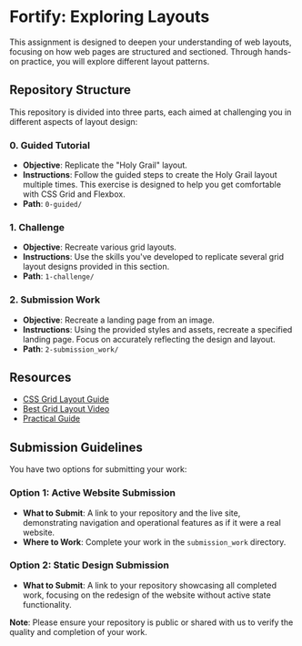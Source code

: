 # Fortify: Exploring Layouts

This assignment is designed to deepen your understanding of web layouts, focusing on how web pages are structured and sectioned. Through hands-on practice, you will explore different layout patterns.

## Repository Structure

This repository is divided into three parts, each aimed at challenging you in different aspects of layout design:

### 0. Guided Tutorial
- **Objective**: Replicate the "Holy Grail" layout.
- **Instructions**: Follow the guided steps to create the Holy Grail layout multiple times. This exercise is designed to help you get comfortable with CSS Grid and Flexbox.
- **Path**: `0-guided/`

### 1. Challenge
- **Objective**: Recreate various grid layouts.
- **Instructions**: Use the skills you've developed to replicate several grid layout designs provided in this section.
- **Path**: `1-challenge/`

### 2. Submission Work
- **Objective**: Recreate a landing page from an image.
- **Instructions**: Using the provided styles and assets, recreate a specified landing page. Focus on accurately reflecting the design and layout.
- **Path**: `2-submission_work/`

## Resources
- [CSS Grid Layout Guide](https://css-tricks.com/snippets/css/complete-guide-grid/)
- [Best Grid Layout Video](https://www.youtube.com/watch?v=RhUuMl3R1PE&ab_channel=DevDreamer)
- [Practical Guide](https://www.youtube.com/watch?v=Q0vTWRTBhiM&ab_channel=FullStackZach)


## Submission Guidelines

You have two options for submitting your work:

### Option 1: Active Website Submission
- **What to Submit**: A link to your repository and the live site, demonstrating navigation and operational features as if it were a real website.
- **Where to Work**: Complete your work in the `submission_work` directory.

### Option 2: Static Design Submission
- **What to Submit**: A link to your repository showcasing all completed work, focusing on the redesign of the website without active state functionality.

**Note**: Please ensure your repository is public or shared with us to verify the quality and completion of your work.
